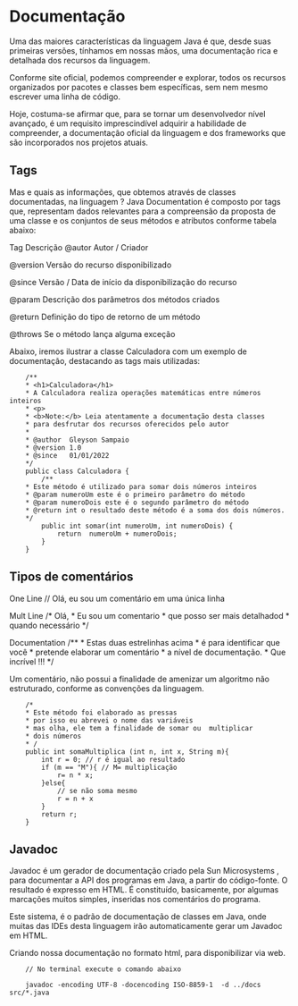 # Documentação
Uma das maiores características da linguagem Java é que, desde suas primeiras versões, tínhamos em nossas mãos, uma documentação rica e detalhada dos recursos da linguagem.

Conforme site oficial, podemos compreender e explorar, todos os recursos organizados por pacotes e classes bem específicas, sem nem mesmo escrever uma linha de código.

Hoje, costuma-se afirmar que, para se tornar um desenvolvedor nível avançado, é um requisito imprescindível adquirir a habilidade de compreender, a documentação oficial da linguagem e dos frameworks que são incorporados nos projetos atuais.

## Tags
Mas e quais as informações, que obtemos através de classes documentadas, na linguagem ? Java Documentation é composto por tags que, representam dados relevantes para a compreensão da proposta de uma classe e os conjuntos de seus métodos e atributos conforme tabela abaixo:


Tag	Descrição
@autor         Autor / Criador

@version       Versão do recurso disponibilizado

@since         Versão / Data de início da disponibilização do recurso

@param         Descrição dos parâmetros dos métodos criados

@return        Definição do tipo de retorno de um método

@throws        Se o método lança alguma exceção

Abaixo, iremos ilustrar a classe Calculadora com um exemplo de documentação, destacando as tags mais utilizadas:

		/**
		* <h1>Calculadora</h1>
		* A Calculadora realiza operações matemáticas entre números inteiros
		* <p>
		* <b>Note:</b> Leia atentamente a documentação desta classes
		* para desfrutar dos recursos oferecidos pelo autor
		*
		* @author  Gleyson Sampaio
		* @version 1.0
		* @since   01/01/2022
		*/
		public class Calculadora {
			/**
		* Este método é utilizado para somar dois números inteiros
		* @param numeroUm este é o primeiro parâmetro do método
		* @param numeroDois este é o segundo parâmetro do método
		* @return int o resultado deste método é a soma dos dois números.
		*/
			public int somar(int numeroUm, int numeroDois) {
				return  numeroUm + numeroDois;
			}
		}


## Tipos de comentários

One Line
		// Olá, eu sou um comentário em uma única linha

Mult Line
		/* Olá,
		* Eu sou um comentario
		* que posso ser mais detalhadod
		* quando necessário
		*/

 Documentation
		/** 
		* Estas duas estrelinhas acima
		* é para identificar que você
		* pretende elaborar um comentário
		* a nível de documentação.
		* Que incrível !!!
		*/

 Um comentário, não possui a finalidade de amenizar um algoritmo não estruturado, conforme as convenções da linguagem.

		/*
		* Este método foi elaborado as pressas
		* por isso eu abrevei o nome das variáveis
		* mas olha, ele tem a finalidade de somar ou  multiplicar
		* dois números
		* /
		public int somaMultiplica (int n, int x, String m){
			int r = 0; // r é igual ao resultado
			if (m == "M"){ // M= multiplicação
				r= n * x;
			}else{
				// se não soma mesmo
				r = n + x
			}
			return r;
		}


## Javadoc
Javadoc é um gerador de documentação criado pela Sun Microsystems , para documentar a API dos programas em Java, a partir do código-fonte. O resultado é expresso em HTML. É constituído, basicamente, por algumas marcações muitos simples, inseridas nos comentários do programa.

Este sistema, é o padrão de documentação de classes em Java, onde muitas das IDEs desta linguagem irão automaticamente gerar um Javadoc em HTML.

Criando nossa documentação no formato html, para disponibilizar via web.

		// No terminal execute o comando abaixo

		javadoc -encoding UTF-8 -docencoding ISO-8859-1  -d ../docs  src/*.java

